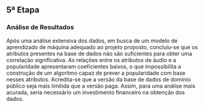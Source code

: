 ## 5ª Etapa
### Análise de Resultados
Após uma análise extensiva dos dados, em busca de um modelo de aprendizado de máquina adequado ao projeto proposto, concluiu-se que os atributos presentes na base de dados não são suficientes para obter uma correlação significativa. As relações entre os atributos de áudio e a popularidade apresentaram coeficientes baixos, o que impossibilita a construção de um algoritmo capaz de prever a popularidade com base nesses atributos. Acredita-se que a versão da base de dados de domínio público seja mais limitida que a versão paga. Assim, para uma análise mais acurada, seria necessário um investimento financeiro na obtenção dos dados. 
